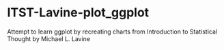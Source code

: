# ITST-Lavine-plot_ggplot
Attempt to learn ggplot by recreating charts from Introduction to Statistical Thought by Michael L. Lavine
